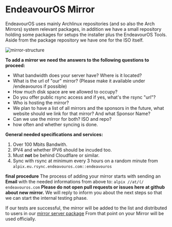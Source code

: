 # EndeavourOS Mirror
EndeavourOS uses mainly Archlinux repositories (and so also the Arch Mirrors) system relevant packages, 
in addition we have a small repository holding some packages for setups the installer plus the EndeavourOS Tools.
Aside from the package repository we have one for the ISO itself.

![mirror-structure](https://github.com/endeavouros-team/mirrors/assets/16797647/c9b852af-1c09-42ac-9714-176d3ddab0a6)

 **To add a mirror we need the answers to the following questions to proceed:**
* What bandwidth does your server have? Where is it located?
* What is the url of "our" mirror? (Please make it available under /endeavouros if possible)
* How much disk space are we allowed to occupy? 
* Do you offer public rsync access and if yes, what's the rsync "url"?
* Who is hosting the mirror?
* We plan to have a list of all mirrors and the sponsors in the future, what website should we link for that mirror? And what Sponsor Name?
* Can we use the mirror for both? ISO and repo?
* how often and whether syncing is done.

**General needed specifications and services:**

1. Over 100 Mbits Bandwith.
2. IPV4 and whether IPV6 should be incuded too.
3. Must **not** be behind Cloudflare or similar.
4. Sync with rsync at minimum every 3 hours on a random minute from `alpix.eu.rsync.endeavouros.com::endeavouros`

**final procedure**
The process of adding your mirror starts with sending an **Email** with the needed informations from above to:
`alpix //at/(/ endeavouros.com`
**Please do not open pull requests or issues here at github about new mirror.**
We will reply to inform you about the next steps so that we can start the internal testing phase.

If our tests are successful, the mirror will be added to the list and distributed to users in our 
[mirror server package](https://github.com/endeavouros-team/PKGBUILDS/tree/master/endeavouros-mirrorlist) 
From that point on your Mirror will be used officially.
